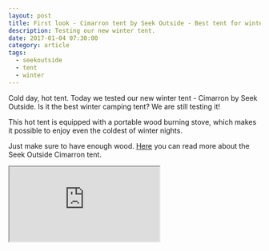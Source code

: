 ```yaml
---
layout: post
title: First look - Cimarron tent by Seek Outside - Best tent for winter camping?
description: Testing our new winter tent.
date: 2017-01-04 07:30:00
category: article
tags:
  - seekoutside
  - tent
  - winter
---
```

Cold day, hot tent. Today we tested our new winter tent - Cimarron by Seek Outside. Is it the best winter camping tent? We are still testing it!

This hot tent is equipped with a portable wood burning stove, which makes it possible to enjoy even the coldest of winter nights.

Just make sure to have enough wood. [Here](https://seekoutside.com/cimarron) you can read more about the Seek Outside Cimarron tent.

<div class="embed-responsive embed-responsive-16by9">
    <iframe class="embed-responsive-item" src="https://www.youtube.com/embed/BfmeKYy1szA"></iframe>
</div>
